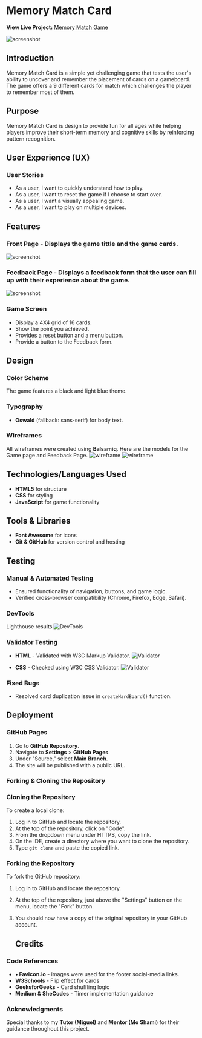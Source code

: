 # Memory Match Card

**View Live Project:** [Memory Match Game](https://robmaty.github.io/memory-card-MS2/)

![screenshot](assets/readme.img/responsive.png)

## Introduction
Memory Match Card is a simple yet challenging game that tests the user's ability to uncover and remember the placement of cards on a gameboard. The game offers a 9 different cards for match which challenges the player to remember most of them.

## Purpose
Memory Match Card is design to provide fun for all ages while helping players improve their short-term memory and cognitive skills by reinforcing pattern recognition.

## User Experience (UX) 
### User Stories
- As a user, I want to quickly understand how to play.
- As a user, I want to reset the game if I choose to start over.
- As a user, I want a visually appealing game.
- As a user, I want to play on multiple devices.

## Features
### **Front Page** - Displays the game tittle and the game cards.

![screenshot](assets/readme.img/firstPage.png)

### **Feedback Page** - Displays a feedback form that the user can fill up with their experience about the game.

![screenshot](assets/readme.img/FeedbackPage.png)

### Game Screen
- Display a 4X4 grid of 16 cards.
- Show the point you achieved.
- Provides a reset button and a menu button.
- Provide a button to the Feedback form.

## Design
### Color Scheme
The game features a black and light blue theme.

### Typography
- **Oswald** (fallback: sans-serif) for body text.

### Wireframes
All wireframes were created using **Balsamiq**.
Here are the models for the Game page and Feedback Page. 
![wireframe](assets/readme.img/firstpage-example.png)
![wireframe](assets/readme.img/feedback-page.png)

## Technologies/Languages Used
- **HTML5** for structure
- **CSS** for styling
- **JavaScript** for game functionality

## Tools & Libraries
- **Font Awesome** for icons
- **Git & GitHub** for version control and hosting

## Testing
### Manual & Automated Testing
- Ensured functionality of navigation, buttons, and game logic.
- Verified cross-browser compatibility (Chrome, Firefox, Edge, Safari).
### DevTools
Lighthouse results
![DevTools](assets/readme.img/DevTools.png "DevTools")


### Validator Testing
- **HTML** - Validated with W3C Markup Validator.
![Validator](assets/readme.img/htmlerrors.png "HTML")

- **CSS** - Checked using W3C CSS Validator.
![Validator](assets/readme.img/cssvalidator.png "CSS")


### Fixed Bugs
- Resolved card duplication issue in `createHardBoard()` function.

## Deployment 
### GitHub Pages
1. Go to **GitHub Repository**.
2. Navigate to **Settings** > **GitHub Pages**.
3. Under "Source," select **Main Branch**.
4. The site will be published with a public URL.

### Forking & Cloning the Repository
### Cloning the Repository

To create a local clone:

1. Log in to GitHub and locate the repository.
2. At the top of the repository, click on "Code".
3. From the dropdown menu under HTTPS, copy the link.
4. On the IDE, create a directory where you want to clone the repository.
5. Type `git clone` and paste the copied link.

### Forking the Repository

To fork the GitHub repository:

1. Log in to GitHub and locate the repository.
2. At the top of the repository, just above the "Settings" button on the menu, locate the "Fork" button.
3. You should now have a copy of the original repository in your GitHub account.

   ## Credits
### Code References
- **•	Favicon.io** - images were used for the footer social-media links.
- **W3Schools** - Flip effect for cards
- **GeeksforGeeks** - Card shuffling logic
- **Medium & SheCodes** - Timer implementation guidance

### Acknowledgments
Special thanks to my **Tutor (Miguel)** and **Mentor (Mo Shami)** for their guidance throughout this project.